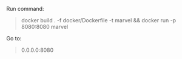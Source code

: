 Run command:
>docker build . -f docker/Dockerfile -t marvel && docker run -p 8080:8080 marvel

Go to:
>0.0.0.0:8080